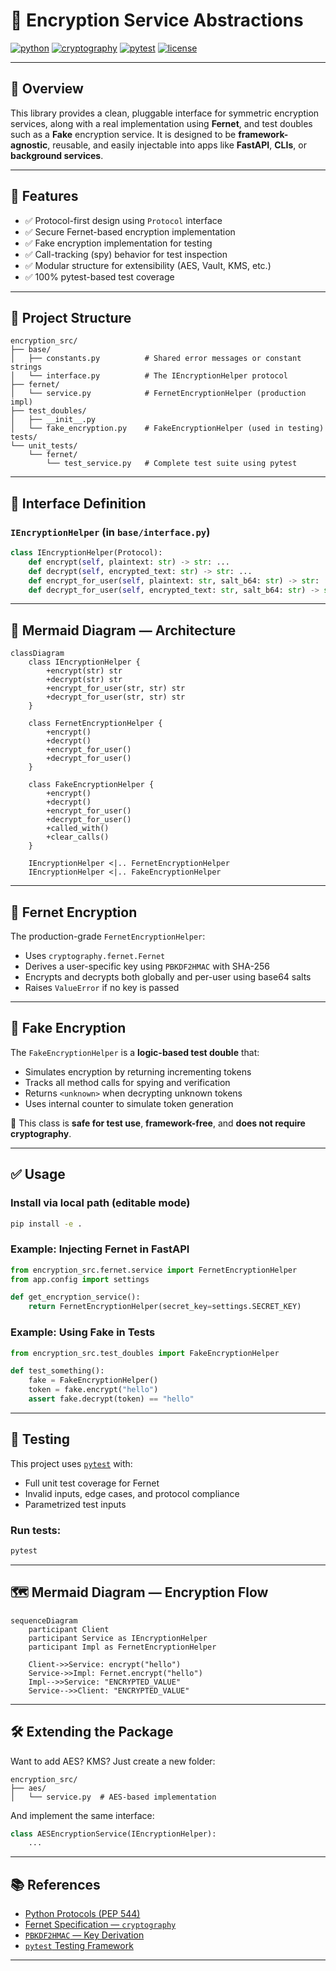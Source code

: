 # 🔐 Encryption Service Abstractions

[![python](https://img.shields.io/badge/python-3.12%2B-blue.svg)](https://www.python.org/)
[![cryptography](https://img.shields.io/badge/cryptography-44.0.3-blue)](https://pypi.org/project/cryptography/44.0.3/)
[![pytest](https://img.shields.io/badge/tested_with-pytest-yellow)](https://docs.pytest.org/)
[![license](https://img.shields.io/badge/license-MIT-green.svg)](LICENSE)

---

## 📌 Overview

This library provides a clean, pluggable interface for symmetric encryption services, along with a real implementation using **Fernet**, and test doubles such as a **Fake** encryption service. It is designed to be **framework-agnostic**, reusable, and easily injectable into apps like **FastAPI**, **CLIs**, or **background services**.

---

## 🔧 Features

- ✅ Protocol-first design using `Protocol` interface
- ✅ Secure Fernet-based encryption implementation
- ✅ Fake encryption implementation for testing
- ✅ Call-tracking (spy) behavior for test inspection
- ✅ Modular structure for extensibility (AES, Vault, KMS, etc.)
- ✅ 100% pytest-based test coverage

---

## 📁 Project Structure

```text
encryption_src/
├── base/
│   ├── constants.py          # Shared error messages or constant strings
│   └── interface.py          # The IEncryptionHelper protocol
├── fernet/
│   └── service.py            # FernetEncryptionHelper (production impl)
├── test_doubles/
│   ├── __init__.py
│   └── fake_encryption.py    # FakeEncryptionHelper (used in testing)
tests/
└── unit_tests/
    └── fernet/
        └── test_service.py   # Complete test suite using pytest
```

---

## 📜 Interface Definition

### `IEncryptionHelper` (in `base/interface.py`)

```python
class IEncryptionHelper(Protocol):
    def encrypt(self, plaintext: str) -> str: ...
    def decrypt(self, encrypted_text: str) -> str: ...
    def encrypt_for_user(self, plaintext: str, salt_b64: str) -> str: ...
    def decrypt_for_user(self, encrypted_text: str, salt_b64: str) -> str: ...
```

---

## 🧠 Mermaid Diagram — Architecture

```mermaid
classDiagram
    class IEncryptionHelper {
        +encrypt(str) str
        +decrypt(str) str
        +encrypt_for_user(str, str) str
        +decrypt_for_user(str, str) str
    }

    class FernetEncryptionHelper {
        +encrypt()
        +decrypt()
        +encrypt_for_user()
        +decrypt_for_user()
    }

    class FakeEncryptionHelper {
        +encrypt()
        +decrypt()
        +encrypt_for_user()
        +decrypt_for_user()
        +called_with()
        +clear_calls()
    }

    IEncryptionHelper <|.. FernetEncryptionHelper
    IEncryptionHelper <|.. FakeEncryptionHelper
```

---

## 🔐 Fernet Encryption

The production-grade `FernetEncryptionHelper`:

- Uses `cryptography.fernet.Fernet`
- Derives a user-specific key using `PBKDF2HMAC` with SHA-256
- Encrypts and decrypts both globally and per-user using base64 salts
- Raises `ValueError` if no key is passed

---

## 🧪 Fake Encryption

The `FakeEncryptionHelper` is a **logic-based test double** that:

- Simulates encryption by returning incrementing tokens
- Tracks all method calls for spying and verification
- Returns `<unknown>` when decrypting unknown tokens
- Uses internal counter to simulate token generation

📌 This class is **safe for test use**, **framework-free**, and **does not require cryptography**.

---

## ✅ Usage

### Install via local path (editable mode)

```bash
pip install -e .
```

### Example: Injecting Fernet in FastAPI

```python
from encryption_src.fernet.service import FernetEncryptionHelper
from app.config import settings

def get_encryption_service():
    return FernetEncryptionHelper(secret_key=settings.SECRET_KEY)
```

### Example: Using Fake in Tests

```python
from encryption_src.test_doubles import FakeEncryptionHelper

def test_something():
    fake = FakeEncryptionHelper()
    token = fake.encrypt("hello")
    assert fake.decrypt(token) == "hello"
```

---

## 🧪 Testing

This project uses [`pytest`](https://docs.pytest.org/) with:

- Full unit test coverage for Fernet
- Invalid inputs, edge cases, and protocol compliance
- Parametrized test inputs

### Run tests:

```bash
pytest
```

---

## 🗺️ Mermaid Diagram — Encryption Flow

```mermaid
sequenceDiagram
    participant Client
    participant Service as IEncryptionHelper
    participant Impl as FernetEncryptionHelper

    Client->>Service: encrypt("hello")
    Service->>Impl: Fernet.encrypt("hello")
    Impl-->>Service: "ENCRYPTED_VALUE"
    Service-->>Client: "ENCRYPTED_VALUE"
```

---

## 🛠️ Extending the Package

Want to add AES? KMS? Just create a new folder:

```
encryption_src/
├── aes/
│   └── service.py  # AES-based implementation
```

And implement the same interface:
```python
class AESEncryptionService(IEncryptionHelper):
    ...
```

---

## 📚 References

- [Python Protocols (PEP 544)](https://peps.python.org/pep-0544/)
- [Fernet Specification — `cryptography`](https://cryptography.io/en/latest/fernet/)
- [`PBKDF2HMAC` — Key Derivation](https://cryptography.io/en/latest/hazmat/primitives/key-derivation-functions/)
- [`pytest` Testing Framework](https://docs.pytest.org/en/latest/)
---
